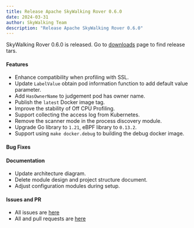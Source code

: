 ```yaml
---
title: Release Apache SkyWalking Rover 0.6.0
date: 2024-03-31
author: SkyWalking Team
description: "Release Apache SkyWalking Rover 0.6.0"
---
```


SkyWalking Rover 0.6.0 is released. Go to [downloads](https://skywalking.apache.org/downloads) page to find release tars.

#### Features
* Enhance compatibility when profiling with SSL.
* Update `LabelValue` obtain pod information function to add default value parameter.
* Add `HasOwnerName` to judgement pod has owner name.
* Publish the `latest` Docker image tag.
* Improve the stability of Off CPU Profiling.
* Support collecting the access log from Kubernetes.
* Remove the scanner mode in the process discovery module.
* Upgrade Go library to `1.21`, eBPF library to `0.13.2`.
* Support using `make docker.debug` to building the debug docker image.

#### Bug Fixes

#### Documentation
* Update architecture diagram.
* Delete module design and project structure document.
* Adjust configuration modules during setup.

#### Issues and PR
- All issues are [here](https://github.com/apache/skywalking/milestone/185?closed=1)
- All and pull requests are [here](https://github.com/apache/skywalking-rover/milestone/6?closed=1)